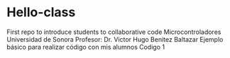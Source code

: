 # Hello-class
First repo to introduce students to collaborative code
Microcontroladores
Universidad de Sonora
Profesor: Dr. Victor Hugo Benitez Baltazar
Ejemplo básico para realizar código con mis alumnos
Codigo 1
